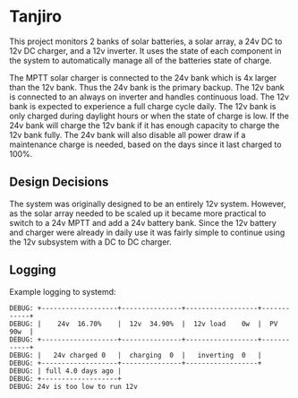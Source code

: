 # Tanjiro

This project monitors 2 banks of solar batteries, a solar array, a 24v DC to 12v
DC charger, and a 12v inverter. It uses the state of each component in the
system to automatically manage all of the batteries state of charge.

The MPTT solar charger is connected to the 24v bank which is 4x larger than the
12v bank. Thus the 24v bank is the primary backup. The 12v bank is connected to
an always on inverter and handles continuous load. The 12v bank is expected to
experience a full charge cycle daily. The 12v bank is only charged during
daylight hours or when the state of charge is low. If the 24v bank will charge
the 12v bank if it has enough capacity to charge the 12v bank fully. The 24v
bank will also disable all power draw if a maintenance charge is needed, based on
the days since it last charged to 100%.

## Design Decisions

The system was originally designed to be an entirely 12v system. However, as the
solar array needed to be scaled up it became more practical to switch to a 24v
MPTT and add a 24v battery bank. Since the 12v battery and charger were already
in daily use it was fairly simple to continue using the 12v subsystem with a DC
to DC charger.

## Logging

Example logging to systemd:

```
DEBUG: +-------------------+---------------+------------------+------------+
DEBUG: |    24v  16.70%    |  12v  34.90%  |  12v load    0w  |  PV   90w  |
DEBUG: +-------------------+---------------+------------------+------------+
DEBUG: |   24v charged 0   |  charging  0  |   inverting  0   |
DEBUG: +-------------------+---------------+------------------+
DEBUG: | full 4.0 days ago |
DEBUG: +-------------------+
DEBUG: 24v is too low to run 12v 
```

